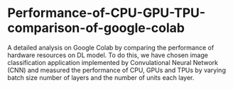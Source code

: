 # Performance-of-CPU-GPU-TPU-comparison-of-google-colab

A detailed analysis on Google Colab by comparing the performance of hardware resources on DL model.
To do this, we have chosen image classification application implemented by Convulational Neural Network (CNN) and 
measured the performance of CPU, GPUs and TPUs by varying batch size number of layers and the number of units each layer.
